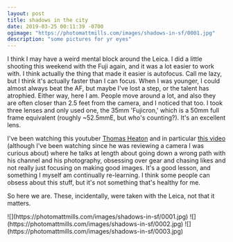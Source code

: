```yaml
---
layout: post
title: shadows in the city
date: 2019-03-25 00:11:39 -0700
ogimage: "https://photomattmills.com/images/shadows-in-sf/0001.jpg"
description: "some pictures for yr eyes"
---
```


I think I may have a weird mental block around the Leica. I did a little shooting this weekend with the Fuji again, and it was a lot easier to work with. I think actually the thing that made it easier is autofocus. Call me lazy, but I think it's actually faster than I can focus. When I was younger, I could almost always beat the AF, but maybe I've lost a step, or the talent has atrophied. Either way, here I am. People move around a lot, and also they are often closer than 2.5 feet from the camera, and I noticed that too. I took three lenses and only used one, the 35mm 'Fujicron,' which is a 50mm full frame equivalent (roughly ~52.5mmE, but who's counting?). It's an excellent lens.

I've been watching this youtuber [Thomas Heaton](https://www.youtube.com/channel/UCfhW84xfA6gEc4hDK90rR1Q) and in particular [this video](https://www.youtube.com/watch?v=aRp4sDBX88A) (although I've been watching since he was reviewing a camera I was curious about) where he talks at length about going down a wrong path with his channel and his photography, obsessing over gear and chasing likes and not really just focusing on making good images. It's a good lesson, and something I myself am continually re-learning. I think some people can obsess about this stuff, but it's not something that's healthy for me.

So here we are. These, incidentally, were taken with the Leica, not that it matters.

<span style="display:block;" class="center">
  ![](https://photomattmills.com/images/shadows-in-sf/0001.jpg)
<span class="caption"></span>
![](https://photomattmills.com/images/shadows-in-sf/0002.jpg)
<span class="caption"></span>
![](https://photomattmills.com/images/shadows-in-sf/0003.jpg)
<span class="caption"></span>
</span>
